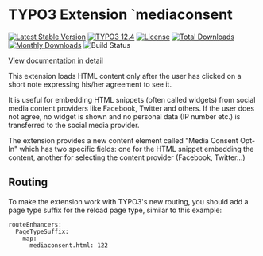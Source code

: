 # TYPO3 Extension `mediaconsent

[![Latest Stable Version](https://poser.pugx.org/jweiland/mediaconsent/v/stable.svg)](https://packagist.org/packages/jweiland/mediaconsent)
[![TYPO3 12.4](https://img.shields.io/badge/TYPO3-12.4-green.svg)](https://get.typo3.org/version/12)
[![License](http://poser.pugx.org/jweiland/mediaconsent/license)](https://packagist.org/packages/jweiland/mediaconsent)
[![Total Downloads](https://poser.pugx.org/jweiland/mediaconsent/downloads.svg)](https://packagist.org/packages/jweiland/mediaconsent)
[![Monthly Downloads](https://poser.pugx.org/jweiland/mediaconsent/d/monthly)](https://packagist.org/packages/jweiland/mediaconsent)
![Build Status](https://github.com/jweiland-net/mediaconsent/actions/workflows/testscorev12.yml/badge.svg)

[View documentation in detail](https://docs.typo3.org/p/jweiland/mediaconsent/master/en-us/)

This extension loads HTML content only after the user has clicked on a short note expressing his/her agreement to see it.

It is useful for embedding HTML snippets (often called widgets) from social media content providers like Facebook, Twitter and others. If the user does not agree, no widget is shown and no personal data (IP number etc.) is transferred to the social media provider.

The extension provides a new content element called "Media Consent Opt-In" which has two specific fields: one for the HTML snippet embedding the content, another for selecting the content provider (Facebook, Twitter...)

## Routing

To make the extension work with TYPO3's new routing, you should add a page type suffix for the reload page type, similar to this example:

```
routeEnhancers:
  PageTypeSuffix:
    map:
      mediaconsent.html: 122
```
